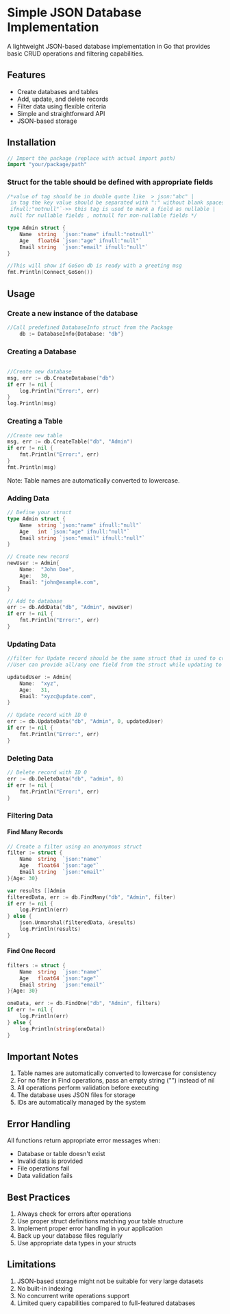 ### 

# Simple JSON Database Implementation

A lightweight JSON-based database implementation in Go that provides basic CRUD operations and filtering capabilities.

## Features

- Create databases and tables
- Add, update, and delete records
- Filter data using flexible criteria
- Simple and straightforward API
- JSON-based storage

## Installation

```go
// Import the package (replace with actual import path)
import "your/package/path"
```
### Struct for the table should be defined with appropriate fields

```go
/*value of tag should be in double quote like  > json:"abc" |
 in tag the key value should be separated with ":" without blank spaces |
 ifnull:"notnull"`->> this tag is used to mark a field as nullable |
 null for nullable fields , notnull for non-nullable fields */

type Admin struct {
	Name  string  `json:"name" ifnull:"notnull"` 
	Age   float64 `json:"age" ifnull:"null"`
	Email string  `json:"email" ifnull:"null"`
}

```

```go 
//This will show if GoSon db is ready with a greeting msg
fmt.Println(Connect_GoSon())
```
## Usage
### Create a new instance of the database
```go
//Call predefined DatabaseInfo struct from the Package
	db := DatabaseInfo{Database: "db"}
```

### Creating a Database

```go

//Create new database
msg, err := db.CreateDatabase("db")
if err != nil {
    log.Println("Error:", err)
}
log.Println(msg)
```

### Creating a Table

```go
//Create new table
msg, err := db.CreateTable("db", "Admin")
if err != nil {
    fmt.Println("Error:", err)
}
fmt.Println(msg)
```

Note: Table names are automatically converted to lowercase.

### Adding Data

```go
// Define your struct
type Admin struct {
    Name  string `json:"name" ifnull:"null"`
    Age   int `json:"age" ifnull:"null"`
    Email string `json:"email" ifnull:"null"`
}

// Create new record
newUser := Admin{
    Name:  "John Doe",
    Age:   30,
    Email: "john@example.com",
}

// Add to database
err := db.AddData("db", "Admin", newUser)
if err != nil {
    fmt.Println("Error:", err)
}
```

### Updating Data

```go
//filter for Update record should be the same struct that is used to create new record
//User can provide all/any one field from the struct while updating to update specific field

updatedUser := Admin{
    Name:  "xyz",
    Age:   31,
    Email: "xyzc@update.com",
}

// Update record with ID 0
err := db.UpdateData("db", "Admin", 0, updatedUser)
if err != nil {
    fmt.Println("Error:", err)
}
```

### Deleting Data

```go
// Delete record with ID 0
err := db.DeleteData("db", "admin", 0)
if err != nil {
    fmt.Println("Error:", err)
}
```

### Filtering Data

#### Find Many Records

```go
// Create a filter using an anonymous struct
filter := struct {
    Name  string  `json:"name"`
    Age   float64 `json:"age"`
    Email string  `json:"email"`
}{Age: 30}

var results []Admin
filteredData, err := db.FindMany("db", "Admin", filter)
if err != nil {
    log.Println(err)
} else {
    json.Unmarshal(filteredData, &results)
    log.Println(results)
}
```

#### Find One Record

```go
filters := struct {
    Name  string  `json:"name"`
    Age   float64 `json:"age"`
    Email string  `json:"email"`
}{Age: 30}

oneData, err := db.FindOne("db", "Admin", filters)
if err != nil {
    log.Println(err)
} else {
    log.Println(string(oneData))
}
```

## Important Notes

1. Table names are automatically converted to lowercase for consistency
2. For no filter in Find operations, pass an empty string ("") instead of nil
3. All operations perform validation before executing
4. The database uses JSON files for storage
5. IDs are automatically managed by the system

## Error Handling

All functions return appropriate error messages when:
- Database or table doesn't exist
- Invalid data is provided
- File operations fail
- Data validation fails

## Best Practices

1. Always check for errors after operations
2. Use proper struct definitions matching your table structure
3. Implement proper error handling in your application
4. Back up your database files regularly
5. Use appropriate data types in your structs

## Limitations

1. JSON-based storage might not be suitable for very large datasets
2. No built-in indexing
3. No concurrent write operations support
4. Limited query capabilities compared to full-featured databases

